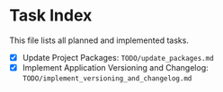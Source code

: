 # Task Index

This file lists all planned and implemented tasks.

- [x] Update Project Packages: `TODO/update_packages.md`
- [x] Implement Application Versioning and Changelog: `TODO/implement_versioning_and_changelog.md`
